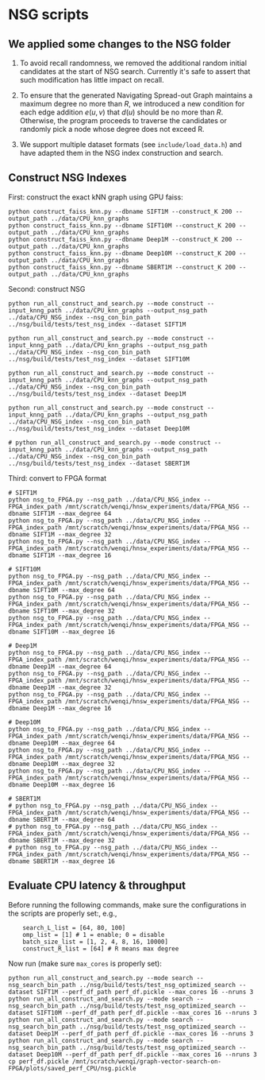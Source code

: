 # NSG scripts

## We applied some changes to the NSG folder

1. To avoid recall randomness, we removed the additional random initial candidates at the start of NSG search. Currently it's safe to assert that such modification has little impact on recall.

2. To ensure that the generated Navigating Spread-out Graph maintains a maximum degree no more than $R$, we introduced a new condition for each edge addition $e(u,v)$ that $d(u)$ should be no more than $R$. Otherwise, the program proceeds to traverse the candidates or randomly pick a node whose degree does not exceed R.

3. We support multiple dataset formats (see `include/load_data.h`) and have adapted them in the NSG index construction and search.

## Construct NSG Indexes

First: construct the exact kNN graph using GPU faiss:

```
python construct_faiss_knn.py --dbname SIFT1M --construct_K 200 --output_path ../data/CPU_knn_graphs
python construct_faiss_knn.py --dbname SIFT10M --construct_K 200 --output_path ../data/CPU_knn_graphs
python construct_faiss_knn.py --dbname Deep1M --construct_K 200 --output_path ../data/CPU_knn_graphs
python construct_faiss_knn.py --dbname Deep10M --construct_K 200 --output_path ../data/CPU_knn_graphs
python construct_faiss_knn.py --dbname SBERT1M --construct_K 200 --output_path ../data/CPU_knn_graphs
```

Second: construct NSG

```
python run_all_construct_and_search.py --mode construct --input_knng_path ../data/CPU_knn_graphs --output_nsg_path ../data/CPU_NSG_index --nsg_con_bin_path ../nsg/build/tests/test_nsg_index --dataset SIFT1M

python run_all_construct_and_search.py --mode construct --input_knng_path ../data/CPU_knn_graphs --output_nsg_path ../data/CPU_NSG_index --nsg_con_bin_path ../nsg/build/tests/test_nsg_index --dataset SIFT10M

python run_all_construct_and_search.py --mode construct --input_knng_path ../data/CPU_knn_graphs --output_nsg_path ../data/CPU_NSG_index --nsg_con_bin_path ../nsg/build/tests/test_nsg_index --dataset Deep1M

python run_all_construct_and_search.py --mode construct --input_knng_path ../data/CPU_knn_graphs --output_nsg_path ../data/CPU_NSG_index --nsg_con_bin_path ../nsg/build/tests/test_nsg_index --dataset Deep10M

# python run_all_construct_and_search.py --mode construct --input_knng_path ../data/CPU_knn_graphs --output_nsg_path ../data/CPU_NSG_index --nsg_con_bin_path ../nsg/build/tests/test_nsg_index --dataset SBERT1M
```


Third: convert to FPGA format

```
# SIFT1M
python nsg_to_FPGA.py --nsg_path ../data/CPU_NSG_index --FPGA_index_path /mnt/scratch/wenqi/hnsw_experiments/data/FPGA_NSG --dbname SIFT1M --max_degree 64
python nsg_to_FPGA.py --nsg_path ../data/CPU_NSG_index --FPGA_index_path /mnt/scratch/wenqi/hnsw_experiments/data/FPGA_NSG --dbname SIFT1M --max_degree 32
python nsg_to_FPGA.py --nsg_path ../data/CPU_NSG_index --FPGA_index_path /mnt/scratch/wenqi/hnsw_experiments/data/FPGA_NSG --dbname SIFT1M --max_degree 16

# SIFT10M
python nsg_to_FPGA.py --nsg_path ../data/CPU_NSG_index --FPGA_index_path /mnt/scratch/wenqi/hnsw_experiments/data/FPGA_NSG --dbname SIFT10M --max_degree 64
python nsg_to_FPGA.py --nsg_path ../data/CPU_NSG_index --FPGA_index_path /mnt/scratch/wenqi/hnsw_experiments/data/FPGA_NSG --dbname SIFT10M --max_degree 32
python nsg_to_FPGA.py --nsg_path ../data/CPU_NSG_index --FPGA_index_path /mnt/scratch/wenqi/hnsw_experiments/data/FPGA_NSG --dbname SIFT10M --max_degree 16

# Deep1M
python nsg_to_FPGA.py --nsg_path ../data/CPU_NSG_index --FPGA_index_path /mnt/scratch/wenqi/hnsw_experiments/data/FPGA_NSG --dbname Deep1M --max_degree 64
python nsg_to_FPGA.py --nsg_path ../data/CPU_NSG_index --FPGA_index_path /mnt/scratch/wenqi/hnsw_experiments/data/FPGA_NSG --dbname Deep1M --max_degree 32
python nsg_to_FPGA.py --nsg_path ../data/CPU_NSG_index --FPGA_index_path /mnt/scratch/wenqi/hnsw_experiments/data/FPGA_NSG --dbname Deep1M --max_degree 16

# Deep10M
python nsg_to_FPGA.py --nsg_path ../data/CPU_NSG_index --FPGA_index_path /mnt/scratch/wenqi/hnsw_experiments/data/FPGA_NSG --dbname Deep10M --max_degree 64
python nsg_to_FPGA.py --nsg_path ../data/CPU_NSG_index --FPGA_index_path /mnt/scratch/wenqi/hnsw_experiments/data/FPGA_NSG --dbname Deep10M --max_degree 32
python nsg_to_FPGA.py --nsg_path ../data/CPU_NSG_index --FPGA_index_path /mnt/scratch/wenqi/hnsw_experiments/data/FPGA_NSG --dbname Deep10M --max_degree 16

# SBERT1M
# python nsg_to_FPGA.py --nsg_path ../data/CPU_NSG_index --FPGA_index_path /mnt/scratch/wenqi/hnsw_experiments/data/FPGA_NSG --dbname SBERT1M --max_degree 64
# python nsg_to_FPGA.py --nsg_path ../data/CPU_NSG_index --FPGA_index_path /mnt/scratch/wenqi/hnsw_experiments/data/FPGA_NSG --dbname SBERT1M --max_degree 32
# python nsg_to_FPGA.py --nsg_path ../data/CPU_NSG_index --FPGA_index_path /mnt/scratch/wenqi/hnsw_experiments/data/FPGA_NSG --dbname SBERT1M --max_degree 16
```

## Evaluate CPU latency & throughput

Before running the following commands, make sure the configurations in the scripts are properly set:, e.g., 
```
	search_L_list = [64, 80, 100]
	omp_list = [1] # 1 = enable; 0 = disable
	batch_size_list = [1, 2, 4, 8, 16, 10000]
	construct_R_list = [64] # R means max degree
```

Now run (make sure `max_cores` is properly set):
```
python run_all_construct_and_search.py --mode search --nsg_search_bin_path ../nsg/build/tests/test_nsg_optimized_search --dataset SIFT1M --perf_df_path perf_df.pickle --max_cores 16 --nruns 3
python run_all_construct_and_search.py --mode search --nsg_search_bin_path ../nsg/build/tests/test_nsg_optimized_search --dataset SIFT10M --perf_df_path perf_df.pickle --max_cores 16 --nruns 3
python run_all_construct_and_search.py --mode search --nsg_search_bin_path ../nsg/build/tests/test_nsg_optimized_search --dataset Deep1M --perf_df_path perf_df.pickle --max_cores 16 --nruns 3
python run_all_construct_and_search.py --mode search --nsg_search_bin_path ../nsg/build/tests/test_nsg_optimized_search --dataset Deep10M --perf_df_path perf_df.pickle --max_cores 16 --nruns 3
cp perf_df.pickle /mnt/scratch/wenqi/graph-vector-search-on-FPGA/plots/saved_perf_CPU/nsg.pickle
```

